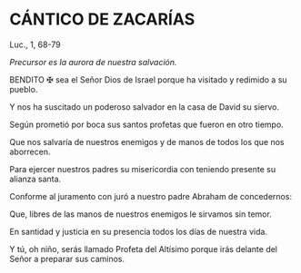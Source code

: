 # CÁNTICO DE ZACARÍAS

Luc., 1, 68-79

*Precursor es la aurora de nuestra salvación.*

BENDITO &#x2720; sea el Señor Dios de Israel
porque ha visitado y redimido a su pueblo.

Y nos ha suscitado un poderoso salvador en la casa de David su siervo.

Según prometió por boca
sus santos profetas que fueron en otro tiempo.

Que nos salvaría de nuestros enemigos y de manos de todos los que nos aborrecen.

Para ejercer nuestros padres su misericordia con 
teniendo presente su alianza santa.

Conforme al juramento con juró a nuestro padre Abraham de concedernos:

Que, libres de las manos de nuestros enemigos
le sirvamos sin temor.

En santidad y justicia en su presencia
todos los días de nuestra vida.

Y tú, oh niño, serás llamado Profeta del Altísimo  porque irás delante del Señor a preparar sus caminos.